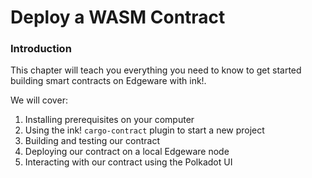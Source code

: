 # Deploy a WASM Contract

### Introduction

This chapter will teach you everything you need to know to get started building smart contracts on Edgeware with ink!.

We will cover:

1. Installing prerequisites on your computer
2. Using the ink! `cargo-contract` plugin to start a new project
3. Building and testing our contract
4. Deploying our contract on a local Edgeware node
5. Interacting with our contract using the Polkadot UI

